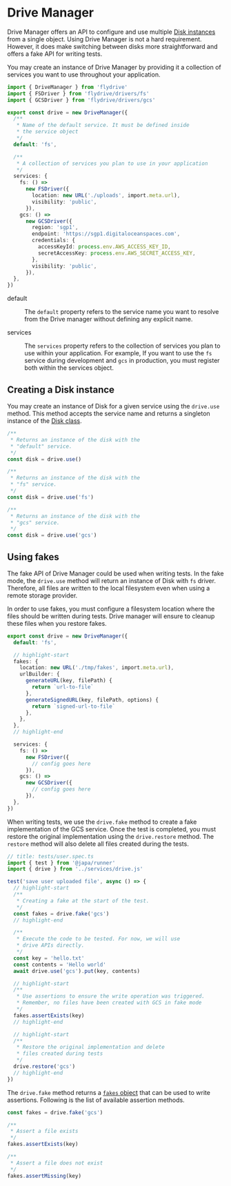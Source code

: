 # Drive Manager

Drive Manager offers an API to configure and use multiple [Disk instances](./disk_api.md) from a single object. Using Drive Manager is not a hard requirement. However, it does make switching between disks more straightforward and offers a fake API for writing tests.

You may create an instance of Drive Manager by providing it a collection of services you want to use throughout your application.

```ts
import { DriveManager } from 'flydrive'
import { FSDriver } from 'flydrive/drivers/fs'
import { GCSDriver } from 'flydrive/drivers/gcs'

export const drive = new DriveManager({
  /**
   * Name of the default service. It must be defined inside
   * the service object
   */
  default: 'fs',

  /**
   * A collection of services you plan to use in your application
   */
  services: {
    fs: () =>
      new FSDriver({
        location: new URL('./uploads', import.meta.url),
        visibility: 'public',
      }),
    gcs: () =>
      new GCSDriver({
        region: 'sgp1',
        endpoint: 'https://sgp1.digitaloceanspaces.com',
        credentials: {
          accessKeyId: process.env.AWS_ACCESS_KEY_ID,
          secretAccessKey: process.env.AWS_SECRET_ACCESS_KEY,
        },
        visibility: 'public',
      }),
  },
})
```

<dl>

<dt>

default

</dt>

<dd>

The `default` property refers to the service name you want to resolve from the Drive manager without defining any explicit name.

</dd>

<dt>

services

</dt>

<dd>

The `services` property refers to the collection of services you plan to use within your application. For example, If you want to use the `fs` service during development and `gcs` in production, you must register both within the services object.

</dd>

</dl>

## Creating a Disk instance

You may create an instance of Disk for a given service using the `drive.use` method. This method accepts the service name and returns a singleton instance of the [Disk class](./disk_api.md).

```ts
/**
 * Returns an instance of the disk with the
 * "default" service.
 */
const disk = drive.use()

/**
 * Returns an instance of the disk with the
 * "fs" service.
 */
const disk = drive.use('fs')

/**
 * Returns an instance of the disk with the
 * "gcs" service.
 */
const disk = drive.use('gcs')
```

## Using fakes

The fake API of Drive Manager could be used when writing tests. In the fake mode, the `drive.use` method will return an instance of Disk with `fs` driver. Therefore, all files are written to the local filesystem even when using a remote storage provider.

In order to use fakes, you must configure a filesystem location where the files should be written during tests. Drive manager will ensure to cleanup these files when you restore fakes.

```ts
export const drive = new DriveManager({
  default: 'fs',

  // highlight-start
  fakes: {
    location: new URL('./tmp/fakes', import.meta.url),
    urlBuilder: {
      generateURL(key, filePath) {
        return `url-to-file`
      },
      generateSignedURL(key, filePath, options) {
        return `signed-url-to-file`
      },
    },
  },
  // highlight-end

  services: {
    fs: () =>
      new FSDriver({
        // config goes here
      }),
    gcs: () =>
      new GCSDriver({
        // config goes here
      }),
  },
})
```

When writing tests, we use the `drive.fake` method to create a fake implementation of the GCS service. Once the test is completed, you must restore the original implementation using the `drive.restore` method. The `restore` method will also delete all files created during the tests.

```ts
// title: tests/user.spec.ts
import { test } from '@japa/runner'
import { drive } from '../services/drive.js'

test('save user uploaded file', async () => {
  // highlight-start
  /**
   * Creating a fake at the start of the test.
   */
  const fakes = drive.fake('gcs')
  // highlight-end

  /**
   * Execute the code to be tested. For now, we will use
   * drive APIs directly.
   */
  const key = 'hello.txt'
  const contents = 'Hello world'
  await drive.use('gcs').put(key, contents)

  // highlight-start
  /**
   * Use assertions to ensure the write operation was triggered.
   * Remember, no files have been created with GCS in fake mode
   */
  fakes.assertExists(key)
  // highlight-end

  // highlight-start
  /**
   * Restore the original implementation and delete
   * files created during tests
   */
  drive.restore('gcs')
  // highlight-end
})
```

The `drive.fake` method returns a [`fakes` object](https://github.com/flydrive-js/core/blob/develop/src/fake_disk.ts) that can be used to write assertions. Following is the list of available assertion methods.

```ts
const fakes = drive.fake('gcs')

/**
 * Assert a file exists
 */
fakes.assertExists(key)

/**
 * Assert a file does not exist
 */
fakes.assertMissing(key)
```
